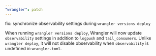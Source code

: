 ```yaml
---
"wrangler": patch
---
```


fix: synchronize observability settings during `wrangler versions deploy`

When running `wrangler versions deploy`, Wrangler will now update `observability` settings in addition to `logpush` and `tail_consumers`. Unlike `wrangler deploy`, it will not disable observability when `observability` is undefined in `wrangler.toml`.
